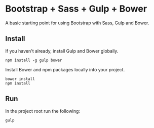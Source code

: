 # Bootstrap + Sass + Gulp + Bower
A basic starting point for using Bootstrap with Sass, Gulp and Bower.

## Install
If you haven't already, install Gulp and Bower globally.
```
npm install -g gulp bower
```
Install Bower and npm packages locally into your project.

```
bower install
npm install
```

## Run
In the project root run the following:
```
gulp
```
